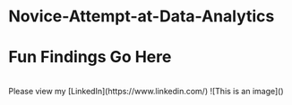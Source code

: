 # Novice-Attempt-at-Data-Analytics
<h1>Fun Findings Go Here</h1>
</br>
Please view my [LinkedIn](https://www.linkedin.com/)
![This is an image]()
